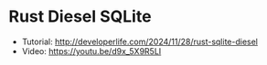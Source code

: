 # Rust Diesel SQLite

- Tutorial: <http://developerlife.com/2024/11/28/rust-sqlite-diesel>
- Video: <https://youtu.be/d9x_5X9R5LI>
